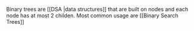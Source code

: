 Binary trees are [[DSA |data structures]] that are built on nodes and each node has at most 2 childen. 
Most common usage are [[Binary Search Trees]]
